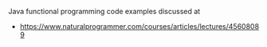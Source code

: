 Java functional programming code examples discussed at
* https://www.naturalprogrammer.com/courses/articles/lectures/45608089